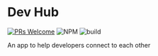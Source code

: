 # Dev Hub

[![PRs Welcome](https://img.shields.io/badge/PRs-welcome-brightgreen.svg?style=flat-square)](http://makeapullrequest.com)
![NPM](https://img.shields.io/npm/v/npm.svg)
![build](https://img.shields.io/circleci/project/github/RedSparr0w/node-csgo-parser.svg)

An app to help developers connect to each other
